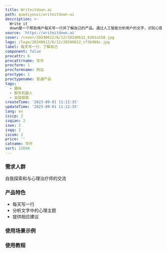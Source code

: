 ```yaml
---
title: Writeitdown.ai
path: quweiyouxi/writeitdown-ai
description: >-
  Write it
  down是一个帮助用户每天写一行并了解自己的产品。通过人工智能分析用户的文字，识别心理主题并提供相应建议，帮助用户进行自我探索和与心理治疗师的交流。这是自我探索的完美起点。
source: 'https://writeitdown.ai'
cover: /cover/20240612/6/12/20240612_6261a158.jpg
logo: /logo/20240612/6/12/20240612_cf3b968c.jpg
label: 每天写一行，了解自己
component: false
procattr: 6
procattrname: 写作
procform: 1
procformname: 网站
proctype: 1
proctypename: 普通产品
tags:
  - 趣味
  - 聊天机器人
  - 自我探索
createTime: '2023-09-01 11:12:35'
updateTime: '2023-09-01 11:12:35'
lang: en
isicp: 2
isqian: 2
iswx: 2
isqq: 2
iscom: 2
price: ''
catname: 写作
sort: 12694
---
```




### 需求人群
自我探索和与心理治疗师的交流

### 产品特色
- 每天写一行
- 分析文字中的心理主题
- 提供相应建议

### 使用场景示例


### 使用教程


  
